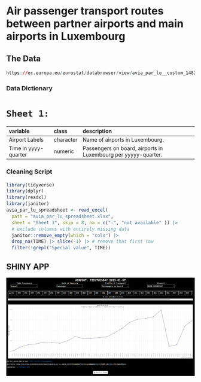 # Air passenger transport routes between partner airports and main airports in Luxembourg 

## The Data

```r
https://ec.europa.eu/eurostat/databrowser/view/avia_par_lu__custom_14829930/bookmark/line?lang=en&bookmarkId=fb7169d9-11d5-47de-9335-fa64107e66ea
```

### Data Dictionary

# `Sheet 1: `

|variable |class     |description                           |
|:--------|:---------|:-------------------------------------|
|Airport Labels |character |Name of airports in Luxembourg. |
|Time in yyyy-quarter |numeric |Passengers on board, airports in Luxembourg per yyyyy-quarter. |


### Cleaning Script

```r
library(tidyverse)
library(dplyr)
library(readxl)
library(janitor)
avia_par_lu_spreadsheet <- read_excel(
  path = "avia_par_lu_spreadsheet.xlsx", 
  sheet = "Sheet 1", skip = 8, na = c(":", "not available" )) |>
  # exclude columns with entirely missing data
  janitor::remove_empty(which = "cols") |>
  drop_na(TIME) |> slice(-1) |> # remove that first row
  filter(!grepl("Special value", TIME))
```

## SHINY APP

![Flights App](tidytuesday_week1_2025.png)